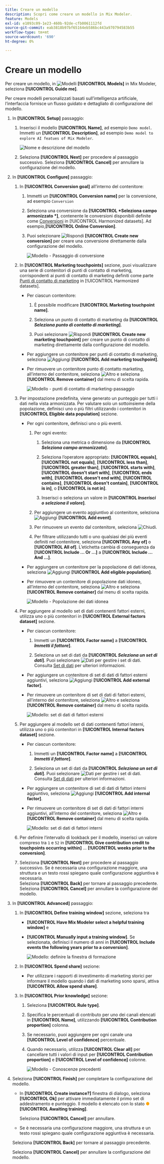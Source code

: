 ```yaml
---
title: Creare un modello
description: Scopri come creare un modello in Mix Modeler.
feature: Models
exl-id: e1093c09-1e23-460b-92de-cfb0061112fd
source-git-commit: eab3818b97bf65164eb586bc443a970794583b55
workflow-type: tm+mt
source-wordcount: '690'
ht-degree: 0%

---
```


# Creare un modello

Per creare un modello, in ![Modelli](../assets/icons/FileData.svg) **[!UICONTROL Models]** in Mix Modeler, seleziona **[!UICONTROL Guide me]**.

Per creare modelli personalizzati basati sull’intelligenza artificiale, l’interfaccia fornisce un flusso guidato e dettagliato di configurazione del modello.

1. In **[!UICONTROL Setup]** passaggio:

   1. Inserisci il modello **[!UICONTROL Name]**, ad esempio `Demo model`. Immetti un **[!UICONTROL Description]**, ad esempio `Demo model to explore AI featues of Mix Modeler`.

      ![Nome e descrizione del modello](../assets/model-name-description.png)

   1. Seleziona **[!UICONTROL Next]** per procedere al passaggio successivo. Seleziona **[!UICONTROL Cancel]** per annullare la configurazione del modello.

1. In **[!UICONTROL Configure]** passaggio:

   1. In **[!UICONTROL Conversion goal]** all’interno del contenitore:

      1. Immetti un **[!UICONTROL Conversion name]** per la conversione, ad esempio `Conversion`

      1. Seleziona una conversione da **[!UICONTROL *Seleziona campo armonizzato *]**, contenente le conversioni disponibili definite come [Conversioni](../harmonize-data/conversions.md) in [!UICONTROL Harmonized datasets]. Ad esempio,**[!UICONTROL Online Conversion]**.

      1. Puoi selezionare ![Rispondi](../assets/icons/Reply.svg) **[!UICONTROL Create new conversion]** per creare una conversione direttamente dalla configurazione del modello.

         ![Modello - Passaggio di conversione](../assets/model-conversion-step.png)

   1. In **[!UICONTROL Marketing touchpoints]** sezione, puoi visualizzare una serie di contenitori di punti di contatto di marketing, corrispondenti ai punti di contatto di marketing definiti come parte [Punti di contatto di marketing](../harmonize-data/marketing-touchpoints.md) in [!UICONTROL Harmonized datasets].

      * Per ciascun contenitore:

         1. È possibile modificare **[!UICONTROL Marketing touchpoint name]**.

         1. Seleziona un punto di contatto di marketing da **[!UICONTROL _Seleziona punto di contatto di marketing_]**.

         1. Puoi selezionare ![Rispondi](../assets/icons/Reply.svg) **[!UICONTROL Create new marketing touchpoint]** per creare un punto di contatto di marketing direttamente dalla configurazione del modello.

      * Per aggiungere un contenitore per punti di contatto di marketing, seleziona ![Aggiungi](../assets/icons/AddCircle.svg) **[!UICONTROL Add marketing touchpoint]**.

      * Per rimuovere un contenitore punto di contatto marketing, all’interno del contenitore, seleziona ![Altro](../assets/icons/More.svg) e seleziona **[!UICONTROL Remove container]** dal menu di scelta rapida.

        ![Modello - punti di contatto di marketing-passaggio](../assets/model-marketing-touchpoint-step.png)

   1. Per impostazione predefinita, viene generato un punteggio per tutti i dati nella vista armonizzata. Per valutare solo un sottoinsieme della popolazione, definisci uno o più filtri utilizzando i contenitori in **[!UICONTROL Eligible data population]** sezione.

      * Per ogni contenitore, definisci uno o più eventi.

         1. Per ogni evento:

            1. Seleziona una metrica o dimensione da **[!UICONTROL _Seleziona campo armonizzato_]**.

            1. Seleziona l’operatore appropriato: **[!UICONTROL equals]**, **[!UICONTROL not equals]**, **[!UICONTROL less than]**, **[!UICONTROL greater than]**, **[!UICONTROL starts with]**, **[!UICONTROL doesn't start with]**, **[!UICONTROL ends with]**, **[!UICONTROL doesn't end with]**, **[!UICONTROL contains]**, **[!UICONTROL doesn't contain]**, **[!UICONTROL is in]**, o **[!UICONTROL is not in]**.

            1. Inserisci o seleziona un valore in **[!UICONTROL _Inserisci o seleziona il valore_]**.

         1. Per aggiungere un evento aggiuntivo al contenitore, seleziona ![Aggiungi](../assets/icons/AddCircle.svg) **[!UICONTROL Add event]**.

         1. Per rimuovere un evento dal contenitore, seleziona ![Chiudi](../assets/icons/Close.svg).

         1. Per filtrare utilizzando tutti o uno qualsiasi dei più eventi definiti nel contenitore, seleziona **[!UICONTROL Any of]** o **[!UICONTROL All of]**. L’etichetta cambia di conseguenza da **[!UICONTROL Include ... Or ...]** a **[!UICONTROL Include ... And ...]**.

      * Per aggiungere un contenitore per la popolazione di dati idonea, seleziona ![Aggiungi](../assets/icons/AddCircle.svg) **[!UICONTROL Add eligible population]**.

      * Per rimuovere un contenitore di popolazione dati idoneo, all’interno del contenitore, seleziona ![Altro](../assets/icons/More.svg) e seleziona **[!UICONTROL Remove container]** dal menu di scelta rapida.

        ![Modello - Popolazione dei dati idonea](../assets/model-eligible-data-population-step.png)

   1. Per aggiungere al modello set di dati contenenti fattori esterni, utilizza uno o più contenitori in **[!UICONTROL External factors dataset]** sezione.

      * Per ciascun contenitore:

         1. Immetti un **[!UICONTROL Factor name]** a **[!UICONTROL _Immetti il fattore_]**.

         1. Seleziona un set di dati da **[!UICONTROL _Seleziona un set di dati_]**. Puoi selezionare ![Dati](../assets/icons/Data.svg) per gestire i set di dati. Consulta [Set di dati](../ingest-data/datasets.md) per ulteriori informazioni.

      * Per aggiungere un contenitore di set di dati di fattori esterni aggiuntivi, seleziona ![Aggiungi](../assets/icons/AddCircle.svg) **[!UICONTROL Add external factor]**.

      * Per rimuovere un contenitore di set di dati di fattori esterni, all’interno del contenitore, seleziona ![Altro](../assets/icons/More.svg) e seleziona **[!UICONTROL Remove container]** dal menu di scelta rapida.

        ![Modello: set di dati di fattori esterni](../assets/model-external-factors-dataset-step.png)


   1. Per aggiungere al modello set di dati contenenti fattori interni, utilizza uno o più contenitori in **[!UICONTROL Internal factors dataset]** sezione.

      * Per ciascun contenitore:

         1. Immetti un **[!UICONTROL Factor name]** a **[!UICONTROL _Immetti il fattore_]**.

         1. Seleziona un set di dati da **[!UICONTROL _Seleziona un set di dati_]**. Puoi selezionare ![Dati](../assets/icons/Data.svg) per gestire i set di dati. Consulta [Set di dati](../ingest-data/datasets.md) per ulteriori informazioni.

      * Per aggiungere un contenitore di set di dati di fattori interni aggiuntivo, seleziona ![Aggiungi](../assets/icons/AddCircle.svg) **[!UICONTROL Add internal factor]**.

      * Per rimuovere un contenitore di set di dati di fattori interni aggiuntivi, all’interno del contenitore, seleziona ![Altro](../assets/icons/More.svg) e **[!UICONTROL Remove container]** dal menu di scelta rapida.

        ![Modello: set di dati di fattori interni](../assets/model-internal-factors-dataset-step.png)

   1. Per definire l’intervallo di lookback per il modello, inserisci un valore compreso tra `1` e `52` in **[!UICONTROL Give contribution credit to touchpoints occurring within]** ... **[!UICONTROL weeks prior to the conversion]**.

   1. Seleziona **[!UICONTROL Next]** per procedere al passaggio successivo. Se è necessaria una configurazione maggiore, una struttura e un testo rossi spiegano quale configurazione aggiuntiva è necessaria. <br/>Seleziona **[!UICONTROL Back]** per tornare al passaggio precedente. <br/>Seleziona **[!UICONTROL Cancel]** per annullare la configurazione del modello.

1. In **[!UICONTROL Advanced]** passaggio:

   1. In **[!UICONTROL Define training window]** sezione, seleziona tra

      * **[!UICONTROL Have Mix Modeler select a helpful training window]** e

      * **[!UICONTROL Manually input a training window]**. Se selezionata, definisci il numero di anni in **[!UICONTROL Include events the following years prior to a conversion]**.

        ![Modello: definire la finestra di formazione](../assets/model-define-training-window.png)

   1. In **[!UICONTROL Spend share]** sezione:

      * Per utilizzare i rapporti di investimento di marketing storici per informare il modello quando i dati di marketing sono sparsi, attiva **[!UICONTROL Allow spend share]**.

   1. In **[!UICONTROL Prior knowledge]** sezione:

      1. Seleziona **[!UICONTROL Rule type]**.

      1. Specifica le percentuali di contributo per uno dei canali elencati in **[!UICONTROL Name]**, utilizzando **[!UICONTROL Contribution proportion]** colonna.

      1. Se necessario, puoi aggiungere per ogni canale una **[!UICONTROL Level of confidence]** percentuale.

      1. Quando necessario, utilizza **[!UICONTROL Clear all]** per cancellare tutti i valori di input per **[!UICONTROL Contribution proportion]** e **[!UICONTROL Level of confidence]** colonne.

         ![Modello - Conoscenze precedenti](../assets/model-prior-knowledge-step.png)

1. Seleziona **[!UICONTROL Finish]** per completare la configurazione del modello.

   * In **[!UICONTROL Create instance?]** finestra di dialogo, seleziona **[!UICONTROL Ok]** per attivare immediatamente il primo set di addestramento e punteggio. Il modello è elencato con lo stato <span style="color:orange">●</span> **[!UICONTROL Awaiting training]**.

     Seleziona **[!UICONTROL Cancel]** per annullare.

   * Se è necessaria una configurazione maggiore, una struttura e un testo rossi spiegano quale configurazione aggiuntiva è necessaria.

   Seleziona **[!UICONTROL Back]** per tornare al passaggio precedente.

   Seleziona **[!UICONTROL Cancel]** per annullare la configurazione del modello.
